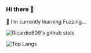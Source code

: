### Hi there 👋
🌱 I’m currently learning Fuzzing...
<!--
**Ricardio609/Ricardio609** is a ✨ _special_ ✨ repository because its `README.md` (this file) appears on your GitHub profile.

Here are some ideas to get you started:

- 🔭 I’m currently working on ...
- 🌱 I’m currently learning ...
- 👯 I’m looking to collaborate on ...
- 🤔 I’m looking for help with ...
- 💬 Ask me about ...
- 📫 How to reach me: ...
- 😄 Pronouns: ...
- ⚡ Fun fact: ...
-->

![Ricardio609's github stats](https://github-readme-stats.vercel.app/api?username=ricardio609&count_private=true&show_icons=true&show_icons=true)

![Top Langs](https://github-readme-stats.vercel.app/api/top-langs/?username=ricardio609&layout=compact)

